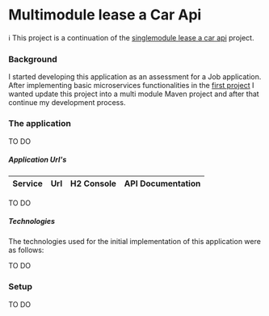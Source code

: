 # Multimodule lease a Car Api

:information_source: This project is a continuation of the [singlemodule lease a car api](https://github.com/hakktastic/lease-a-car-api) project. 

### Background
I started developing this application as an assessment for a Job application. 
After implementing basic microservices functionalities in the [first project](https://github.com/hakktastic/lease-a-car-api) 
I wanted update this project into a multi module Maven project and after that continue my development process.

### The application
TO DO

##### Application Url's

Service | Url | H2 Console | API Documentation
------------ | ------------- | -------------  | -------------
 TO DO

##### Technologies
The technologies used for the initial implementation of this application were as follows:

TO DO


### Setup
TO DO